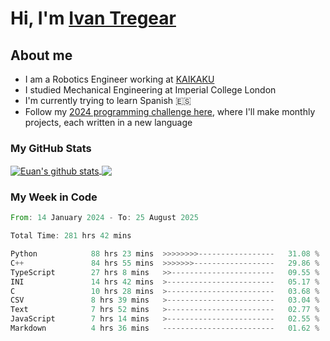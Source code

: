 # Hi, I'm [Ivan Tregear](https://www.linkedin.com/in/ivantregear/)

## About me

* I am a Robotics Engineer working at [KAIKAKU](https://github.com/KAIKAKU-AI)
* I studied Mechanical Engineering at Imperial College London
* I'm currently trying to learn Spanish :es:
* Follow my [2024 programming challenge here](https://github.com/ITregear?tab=repositories), where I'll make monthly projects, each written in a new language


### My GitHub Stats

<a href="#my-github-stats">
  <img align="center" src="https://github-readme-stats.vercel.app/api?username=itregear&count_private=true&show_icons=true&include_all_commits=true&theme=material-palenight" alt="Euan's github stats" />
</a>

<a href="#my-github-stats">
  <img align="center" src="https://github-readme-stats.vercel.app/api/top-langs/?username=itregear&layout=compact&theme=material-palenight" />
</a>

### My Week in Code
<!--START_SECTION:waka-->

```rust
From: 14 January 2024 - To: 25 August 2025

Total Time: 281 hrs 42 mins

Python            88 hrs 23 mins  >>>>>>>>-----------------   31.08 %
C++               84 hrs 55 mins  >>>>>>>------------------   29.86 %
TypeScript        27 hrs 8 mins   >>-----------------------   09.55 %
INI               14 hrs 42 mins  >------------------------   05.17 %
C                 10 hrs 28 mins  >------------------------   03.68 %
CSV               8 hrs 39 mins   >------------------------   03.04 %
Text              7 hrs 52 mins   >------------------------   02.77 %
JavaScript        7 hrs 14 mins   >------------------------   02.55 %
Markdown          4 hrs 36 mins   -------------------------   01.62 %
```

<!--END_SECTION:waka-->
